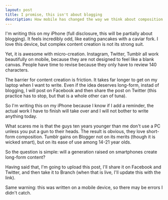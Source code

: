```yaml
---
layout: post
title: I promise, this isn't about blogging
description: How mobile has changed the way we think about composition
---
```


I'm writing this on my iPhone (full disclosure, this will be partially about blogging). It feels incredibly odd, like eating pancakes with a caviar fork. I love this device, but complex content creation is not its strong suit.

Yet, it is awesome with micro-creation. Instagram, Twitter, Tumblr all work beautifully on mobile, because they are not designed to feel like a blank canvas. People have time to revise because they only have to review 140 characters.

The barrier for content creation is friction. It takes far longer to get on my laptop when I want to write. Even if the idea deserves long-form, instad of blogging, I will post on Facebook and then share the post on Twitter (this practice has to stop, but that is a whole other can of tuna).

So I'm writing this on my iPhone because I know if I add a reminder, the actual work I have to finish will take over and I will not bother to write anything today.

What scares me is that the guys ten years younger than me don't use a PC unless you put a gun to their heads. The result is obvious, they love short-form composition. Tumblr gains on Blogger not on its merits (though it is wicked smart), but on its ease of use among 14-21 year olds.

So the question is simple: will a generation raised on smartphones create long-form content?

Having said that, I'm going to upload this post, I'll share it on Facebook and Twitter, and then take it to Branch (when that is live, I'll update this with the link).

Same warning: this was written on a mobile device, so there may be errors I didn't catch.
